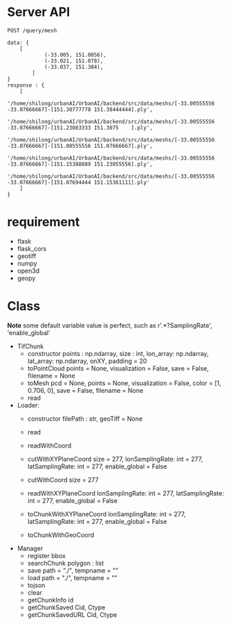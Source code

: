 # Server API
```
POST /query/mesh

data: {
    [
            (-33.005, 151.0056),
            (-33.021, 151.078),
            (-33.037, 151.384),
        ]
}
response : {
    [
        '/home/shilong/urbanAI/UrbanAI/backend/src/data/meshs/[-33.00555556 -33.07666667]-[151.30777778 151.38444444].ply',
        '/home/shilong/urbanAI/UrbanAI/backend/src/data/meshs/[-33.00555556 -33.07666667]-[151.23083333 151.3075    ].ply',
        '/home/shilong/urbanAI/UrbanAI/backend/src/data/meshs/[-33.00555556 -33.07666667]-[151.00555556 151.07666667].ply',
        '/home/shilong/urbanAI/UrbanAI/backend/src/data/meshs/[-33.00555556 -33.07666667]-[151.15388889 151.23055556].ply',
        '/home/shilong/urbanAI/UrbanAI/backend/src/data/meshs/[-33.00555556 -33.07666667]-[151.07694444 151.15361111].ply'
    ]
}
```

# requirement 
 - flask
 - flask_cors
 - geotiff
 - numpy
 - open3d
 - geopy

# Class 
**Note** some default variable value is perfect, such as r'.*?SamplingRate', 
'enable_global' 
- TifChunk
    - constructor 
        points : np.ndarray, size : int, lon_array: np.ndarray, lat_array: np.ndarray, onXY, padding = 20
    - toPointCloud
        points = None, visualization = False, save = False, filename = None
    - toMesh
        pcd = None, points = None, visualization = False, color = [1, 0.706, 0], save = False, filename = None
    - read
- Loader:
    - constructor
        filePath : str, geoTiff = None
    - read
    - readWithCoord
    - cutWithXYPlaneCoord 
        size = 277, lonSamplingRate: int = 277, latSamplingRate: int = 277, enable_global = False
    - cutWithCoord
        size = 277
    - readWithXYPlaneCoord
        lonSamplingRate: int = 277, latSamplingRate: int = 277, enable_global = False

    - toChunkWithXYPlaneCoord
        lonSamplingRate: int = 277, latSamplingRate: int = 277, enable_global = False
    - toChunkWithGeoCoord
- Manager
    - register
        bbox
    - searchChunk
        polygon : list
    - save
        path = "./", tempname = ""
    - load
        path = "./", tempname = ""
    - tojson
    - clear
    - getChunkInfo
        id
    - getChunkSaved
        Cid, Ctype
    - getChunkSavedURL
        Cid, Ctype
